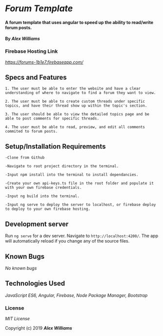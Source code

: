 # _Forum Template_

#### A forum template that uses angular to speed up the ability to read/write forum posts.

#### By _**Alex Williams**_

### Firebase Hosting Link
_https://forums-1b1e7.firebaseapp.com/_

## Specs and Features
    1. The user must be able to enter the website and have a clear understanding of where to navigate to find a forum they want to view.

    2. The user must be able to create custom threads under specific topics, and have their thread show up within the topic's section.

    3. The user should be able to view the detailed topics page and be able to post comments for specific threads.

    4. The user must be able to read, preview, and edit all comments commited to forum posts. 

## Setup/Installation Requirements

    -Clone from Github

    -Navigate to root project directory in the terminal.

    -Input npm install into the terminal to install dependancies.

    -Create your own api-keys.ts file in the root folder and populate it with your own firebase credentials.

    -Input ng build into the terminal.

    -Input ng serve to deploy the server to localhost, or firebase deploy to deploy to your own firebase hosting.


## Development server

Run `ng serve` for a dev server. Navigate to `http://localhost:4200/`. The app will automatically reload if you change any of the source files.

## Known Bugs
_No known bugs_

## Technologies Used

_JavaScript ES6, Angular, Firebase, Node Package Manager, Bootstrap_

### License

*MIT License*

Copyright (c) 2019 **_Alex Williams_**
